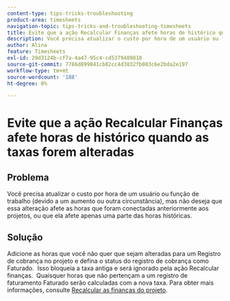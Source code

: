 ```yaml
---
content-type: tips-tricks-troubleshooting
product-area: timesheets
navigation-topic: tips-tricks-and-troubleshooting-timesheets
title: Evite que a ação Recalcular Finanças afete horas de histórico quando as taxas forem alteradas
description: Você precisa atualizar o custo por hora de um usuário ou função de trabalho (devido a um aumento ou outra circunstância), mas não deseja que essa alteração afete as horas que foram conectadas anteriormente aos projetos, ou que ela afete apenas uma parte das horas históricas.
author: Alina
feature: Timesheets
exl-id: 29d3124b-cf7a-4a47-95c4-cd5379489810
source-git-commit: 7786d899841cb82cc4d3832fb083c6e2bda2e197
workflow-type: tm+mt
source-wordcount: '188'
ht-degree: 0%

---
```


# Evite que a ação Recalcular Finanças afete horas de histórico quando as taxas forem alteradas

## Problema

Você precisa atualizar o custo por hora de um usuário ou função de trabalho (devido a um aumento ou outra circunstância), mas não deseja que essa alteração afete as horas que foram conectadas anteriormente aos projetos, ou que ela afete apenas uma parte das horas históricas.

## Solução

Adicione as horas que você não quer que sejam alteradas para um Registro de cobrança no projeto e defina o status do registro de cobrança como Faturado.  Isso bloqueia a taxa antiga e será ignorado pela ação Recalcular finanças.  Quaisquer horas que não pertençam a um registro de faturamento Faturado serão calculadas com a nova taxa. Para obter mais informações, consulte [Recalcular as finanças do projeto](../../manage-work/projects/project-finances/recalculate-project-finances.md).

